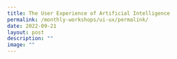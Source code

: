 ```yaml
---
title: The User Experience of Artificial Intelligence
permalink: /monthly-workshops/ui-ux/permalink/
date: 2022-09-21
layout: post
description: ""
image: ""
---
```

